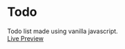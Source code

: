 # Todo
Todo list made using vanilla javascript. <br>
[Live Preview](https://theproficientdev.github.io/todo/)
